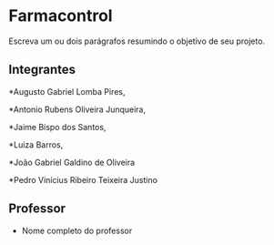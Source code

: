 # Farmacontrol

Escreva um ou dois parágrafos resumindo o objetivo de seu projeto.

## Integrantes

*Augusto Gabriel Lomba Pires,

*Antonio Rubens Oliveira Junqueira,

*Jaime Bispo dos Santos,

*Luiza Barros,

*João Gabriel Galdino de Oliveira

*Pedro Vinícius Ribeiro Teixeira Justino

## Professor

* Nome completo do professor
